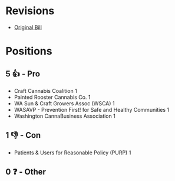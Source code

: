 # Revisions
* [Original Bill](1/)

# Positions
## 5 👍 - Pro
* Craft Cannabis Coalition 1
* Painted Rooster Cannabis Co. 1
* WA Sun & Craft Growers Assoc (WSCA) 1
* WASAVP - Prevention First! for Safe and Healthy Communities 1
* Washington CannaBusiness Association 1

## 1 👎 - Con
* Patients & Users for Reasonable Policy (PURP) 1

## 0 ❓ - Other
